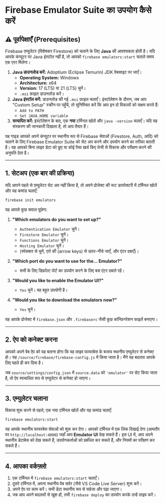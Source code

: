 # Firebase Emulator Suite का उपयोग कैसे करें

## ⚠️ पूर्वापेक्षाएँ (Prerequisites)

Firebase एम्युलेटर (विशेषकर Firestore) को चलाने के लिए **Java** की आवश्यकता होती है। यदि आपके कंप्यूटर पर Java इंस्टॉल नहीं है, तो आपको `firebase emulators:start` चलाते समय एक एरर मिलेगा।

1.  **Java डाउनलोड करें:** Adoptium (Eclipse Temurin) JDK वेबसाइट पर जाएँ।
    -   **Operating System:** Windows
    -   **Architecture:** x64
    -   **Version:** 17 (LTS) या 21 (LTS) चुनें।
    -   `.msi` फ़ाइल डाउनलोड करें।
2.  **Java इंस्टॉल करें:** डाउनलोड की गई `.msi` फ़ाइल चलाएँ। इंस्टॉलेशन के दौरान, जब आप "Custom Setup" स्क्रीन पर पहुँचें, तो सुनिश्चित करें कि आप इन दो विकल्पों को सक्षम करते हैं:
    -   `Add to PATH`
    -   `Set JAVA_HOME variable`
2.  **सत्यापित करें:** इंस्टॉलेशन के बाद, एक **नया** टर्मिनल खोलें और `java -version` चलाएँ। यदि यह संस्करण की जानकारी दिखाता है, तो आप तैयार हैं।

यह गाइड आपको अपने कंप्यूटर पर स्थानीय रूप से Firebase सेवाओं (Firestore, Auth, आदि) को चलाने के लिए Firebase Emulator Suite को सेट अप करने और उपयोग करने का तरीका बताती है। यह आपको बिना लाइव डेटा को छुए या कोई पैसा खर्च किए तेजी से विकास और परीक्षण करने की अनुमति देता है।

---

## 1. सेटअप (एक बार की प्रक्रिया)

यदि आपने पहले से एम्युलेटर सेट अप नहीं किया है, तो अपने प्रोजेक्ट की रूट डायरेक्टरी में टर्मिनल खोलें और यह कमांड चलाएँ:

```bash
firebase init emulators
```

यह आपसे कुछ सवाल पूछेगा:

1.  **"Which emulators do you want to set up?"**
    -   `Authentication Emulator` चुनें।
    -   `Firestore Emulator` चुनें।
    -   `Functions Emulator` चुनें।
    -   `Hosting Emulator` चुनें।
    -   (स्पेसबार से चुनें, एरो की (arrow keys) से ऊपर-नीचे जाएँ, और एंटर दबाएँ)।

2.  **"Which port do you want to use for the... Emulator?"**
    -   सभी के लिए डिफ़ॉल्ट पोर्ट का उपयोग करने के लिए बस एंटर दबाते रहें।

3.  **"Would you like to enable the Emulator UI?"**
    -   `Yes` चुनें। यह बहुत उपयोगी है।

4.  **"Would you like to download the emulators now?"**
    -   `Yes` चुनें।

यह आपके प्रोजेक्ट में `firebase.json` और `.firebaserc` जैसी कुछ कॉन्फ़िगरेशन फाइलें बनाएगा।

---

## 2. ऐप को कनेक्ट करना

आपको अपने वेब ऐप को यह बताना होगा कि वह लाइव फायरबेस के बजाय स्थानीय एम्युलेटर से कनेक्ट हो। यह `/source/firebase/firebase-config.js` में किया जाता है। मैंने यह बदलाव आपके लिए पहले ही कर दिया है।

जब `source/settings/config.json` में `source.data` को `'emulator'` पर सेट किया जाता है, तो ऐप स्वचालित रूप से एम्युलेटर से कनेक्ट हो जाएगा।

---

## 3. एम्युलेटर चलाना

विकास शुरू करने से पहले, एक नया टर्मिनल खोलें और यह कमांड चलाएँ:

```bash
firebase emulators:start
```

यह आपके स्थानीय फायरबेस सेवाओं को शुरू कर देगा। आपको टर्मिनल में एक लिंक दिखाई देगा (आमतौर पर `http://localhost:4000`) जहाँ आप **Emulator UI** देख सकते हैं। इस UI में, आप अपने स्थानीय डेटाबेस को देख सकते हैं, उपयोगकर्ताओं को प्रबंधित कर सकते हैं, और नियमों का परीक्षण कर सकते हैं।

---

## 4. आपका वर्कफ़्लो

1.  एक टर्मिनल में `firebase emulators:start` चलाएँ।
2.  दूसरे टर्मिनल में, अपना स्थानीय वेब सर्वर (जैसे VS Code Live Server) शुरू करें।
3.  अपने ऐप पर काम करें। सभी डेटा स्थानीय रूप से सहेजा और पढ़ा जाएगा।
4.  जब आप अपने बदलावों से खुश हों, तभी `firebase deploy` का उपयोग करके उन्हें लाइव करें।
